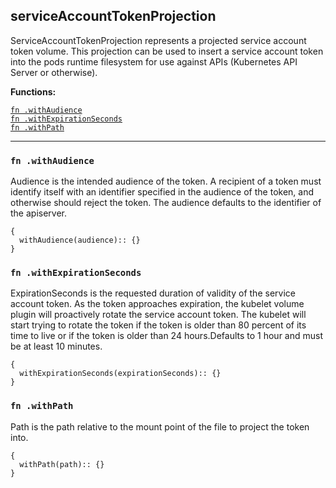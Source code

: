 
## serviceAccountTokenProjection
ServiceAccountTokenProjection represents a projected service account token volume. This projection can be used to insert a service account token into the pods runtime filesystem for use against APIs (Kubernetes API Server or otherwise).

**Functions:**

[`fn .withAudience`](#fn-withaudience)  
[`fn .withExpirationSeconds`](#fn-withexpirationseconds)  
[`fn .withPath`](#fn-withpath)  

---


### `fn .withAudience`
Audience is the intended audience of the token. A recipient of a token must identify itself with an identifier specified in the audience of the token, and otherwise should reject the token. The audience defaults to the identifier of the apiserver.
```jsonnet
{
  withAudience(audience):: {}
}
```

### `fn .withExpirationSeconds`
ExpirationSeconds is the requested duration of validity of the service account token. As the token approaches expiration, the kubelet volume plugin will proactively rotate the service account token. The kubelet will start trying to rotate the token if the token is older than 80 percent of its time to live or if the token is older than 24 hours.Defaults to 1 hour and must be at least 10 minutes.
```jsonnet
{
  withExpirationSeconds(expirationSeconds):: {}
}
```

### `fn .withPath`
Path is the path relative to the mount point of the file to project the token into.
```jsonnet
{
  withPath(path):: {}
}
```


